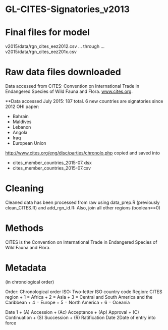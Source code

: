 GL-CITES-Signatories_v2013
===========================

Final files for model 
=====================
v2015/data/rgn_cites_eez2012.csv
... through ...
v2015/data/rgn_cites_eez201x.csv


Raw data files downloaded
=========================
Data accessed from CITES: Convention on International Trade in Endangered Species of Wild Fauna and Flora. 
www.cites.org. 

\*\*Data accessed July 2015: 187 total. 6 new countries are signatories since 2012 OHI paper: 
* Bahrain
* Maldives
* Lebanon
* Angola
* Iraq
* European Union

http://www.cites.org/eng/disc/parties/chronolo.php
copied and saved into 
* cites_member_countries_2015-07.xlsx
* cites_member_countries_2015-07.csv


Cleaning
========
Cleaned data has been processed from raw using data_prep.R (previously clean_CITES.R) and add_rgn_id.R:
Also, join all other regions (boolean==0)


Methods
=======
CITES is the Convention on International Trade in Endangered Species of Wild Fauna and Flora.


Metadata
========
(in chronological order)

Order: Chronological order
ISO: Two-letter ISO country code
Region: CITES region
	+ 1 = Africa
	+ 2 = Asia
	+ 3 = Central and South America and the Caribbean
	+ 4 = Europe
	+ 5 = North America
	+ 6 = Oceania

Date 1	+ (A) Accession
	+ (Ac) Acceptance
	+ (Ap) Approval
	+ (C) Continuation
	+ (S) Succession
	+ (R) Ratification
Date 2Date of entry into force